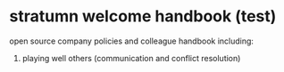 # stratumn welcome handbook (test)

open source company policies and colleague handbook
including:

1. playing well others (communication and conflict resolution)
